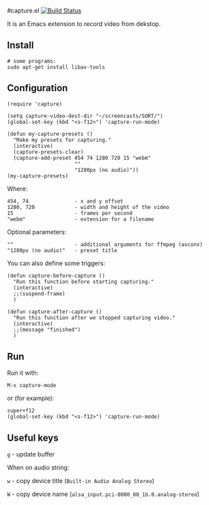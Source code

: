 #capture.el
[![Build Status](https://api.travis-ci.org/pashinin/capture.el.png)](https://travis-ci.org/pashinin/capture.el)

It is an Emacs extension to record video from dekstop.

## Install

    # some programs:
    sudo apt-get install libav-tools

## Configuration

    (require 'capture)

    (setq capture-video-dest-dir "~/screencasts/SORT/")
    (global-set-key (kbd "<s-f12>") 'capture-run-mode)

    (defun my-capture-presets ()
      "Make my presets for capturing."
      (interactive)
      (capture-presets-clear)
      (capture-add-preset 454 74 1280 720 15 "webm"
                          ""
                          "1280px (no audio)"))
    (my-capture-presets)

Where:

    454, 74               - x and y offset
    1280, 720             - width and height of the video
    15                    - frames per second
    "webm"                - extension for a filename

Optional parameters:

    ""                    - additional arguments for ffmpeg (avconv)
    "1280px (no audio)"   - preset title

You can also define some triggers:

    (defun capture-before-capture ()
      "Run this function before starting capturing."
      (interactive)
      ;;(suspend-frame)
      )

    (defun capture-after-capture ()
      "Run this function after we stopped capturing video."
      (interactive)
      ;;(message "finished")
      )

## Run

Run it with:

    M-x capture-mode

or (for example):

    super+f12
    (global-set-key (kbd "<s-f12>") 'capture-run-mode)

## Useful keys

`g` - update buffer

When on audio string:

`w` - copy device title (`Built-in Audio Analog Stereo`)

`W` - copy device name (`alsa_input.pci-0000_00_1b.0.analog-stereo`)
